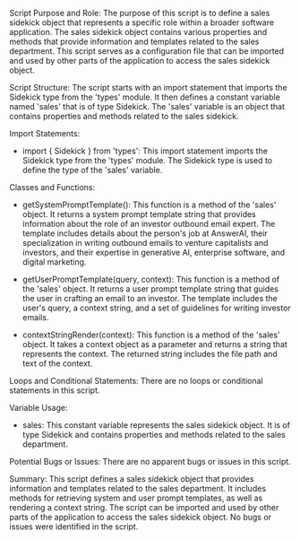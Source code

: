 Script Purpose and Role:
The purpose of this script is to define a sales sidekick object that represents a specific role within a broader software application. The sales sidekick object contains various properties and methods that provide information and templates related to the sales department. This script serves as a configuration file that can be imported and used by other parts of the application to access the sales sidekick object.

Script Structure:
The script starts with an import statement that imports the Sidekick type from the 'types' module. It then defines a constant variable named 'sales' that is of type Sidekick. The 'sales' variable is an object that contains properties and methods related to the sales sidekick.

Import Statements:
- import { Sidekick } from 'types': This import statement imports the Sidekick type from the 'types' module. The Sidekick type is used to define the type of the 'sales' variable.

Classes and Functions:
- getSystemPromptTemplate(): This function is a method of the 'sales' object. It returns a system prompt template string that provides information about the role of an investor outbound email expert. The template includes details about the person's job at AnswerAI, their specialization in writing outbound emails to venture capitalists and investors, and their expertise in generative AI, enterprise software, and digital marketing.

- getUserPromptTemplate(query, context): This function is a method of the 'sales' object. It returns a user prompt template string that guides the user in crafting an email to an investor. The template includes the user's query, a context string, and a set of guidelines for writing investor emails.

- contextStringRender(context): This function is a method of the 'sales' object. It takes a context object as a parameter and returns a string that represents the context. The returned string includes the file path and text of the context.

Loops and Conditional Statements:
There are no loops or conditional statements in this script.

Variable Usage:
- sales: This constant variable represents the sales sidekick object. It is of type Sidekick and contains properties and methods related to the sales department.

Potential Bugs or Issues:
There are no apparent bugs or issues in this script.

Summary:
This script defines a sales sidekick object that provides information and templates related to the sales department. It includes methods for retrieving system and user prompt templates, as well as rendering a context string. The script can be imported and used by other parts of the application to access the sales sidekick object. No bugs or issues were identified in the script.